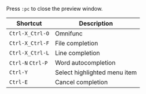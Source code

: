 ---
---

Press `:pc` to close the preview window.

| Shortcut | Description |
| --- | --- |
| `Ctrl-X_Ctrl-O` | Omnifunc |
| `Ctrl-X_Ctrl-F` | File completion |
| `Ctrl-X_Ctrl-L` | Line completion |
| `Ctrl-N` `Ctrl-P` | Word autocompletion |
| `Ctrl-Y` | Select highlighted menu item |
| `Ctrl-E` | Cancel completion |
